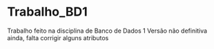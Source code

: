 # Trabalho_BD1
Trabalho feito na disciplina de Banco de Dados 1
Versão não definitiva ainda, falta corrigir alguns atributos
